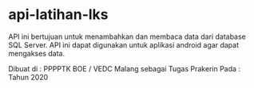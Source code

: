 # api-latihan-lks
API ini bertujuan untuk menambahkan dan membaca data dari database SQL Server. API ini dapat digunakan untuk aplikasi android
 agar dapat mengakses data.
 
 Dibuat di : PPPPTK BOE / VEDC Malang sebagai Tugas Prakerin
 Pada      : Tahun 2020
